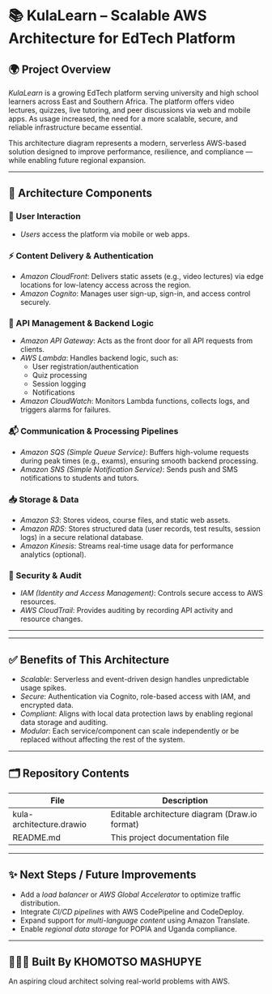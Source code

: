 # 📚 KulaLearn – Scalable AWS Architecture for EdTech Platform

## 🌍 Project Overview

*KulaLearn* is a growing EdTech platform serving university and high school learners across East and Southern Africa. The platform offers video lectures, quizzes, live tutoring, and peer discussions via web and mobile apps. As usage increased, the need for a more scalable, secure, and reliable infrastructure became essential.

This architecture diagram represents a modern, serverless AWS-based solution designed to improve performance, resilience, and compliance — while enabling future regional expansion.

---

## 🧩 Architecture Components

### 👤 User Interaction
- *Users* access the platform via mobile or web apps.

### ⚡ Content Delivery & Authentication
- *Amazon CloudFront*: Delivers static assets (e.g., video lectures) via edge locations for low-latency access across the region.
- *Amazon Cognito*: Manages user sign-up, sign-in, and access control securely.

### 🔀 API Management & Backend Logic
- *Amazon API Gateway*: Acts as the front door for all API requests from clients.
- *AWS Lambda*: Handles backend logic, such as:
  - User registration/authentication
  - Quiz processing
  - Session logging
  - Notifications
- *Amazon CloudWatch*: Monitors Lambda functions, collects logs, and triggers alarms for failures.

### 📬 Communication & Processing Pipelines
- *Amazon SQS (Simple Queue Service)*: Buffers high-volume requests during peak times (e.g., exams), ensuring smooth backend processing.
- *Amazon SNS (Simple Notification Service)*: Sends push and SMS notifications to students and tutors.

### 📥 Storage & Data
- *Amazon S3*: Stores videos, course files, and static web assets.
- *Amazon RDS*: Stores structured data (user records, test results, session logs) in a secure relational database.
- *Amazon Kinesis*: Streams real-time usage data for performance analytics (optional).

### 🔐 Security & Audit
- *IAM (Identity and Access Management)*: Controls secure access to AWS resources.
- *AWS CloudTrail*: Provides auditing by recording API activity and resource changes.

---



---

## ✅ Benefits of This Architecture
- *Scalable*: Serverless and event-driven design handles unpredictable usage spikes.
- *Secure*: Authentication via Cognito, role-based access with IAM, and encrypted data.
- *Compliant*: Aligns with local data protection laws by enabling regional data storage and auditing.
- *Modular*: Each service/component can scale independently or be replaced without affecting the rest of the system.

---

## 🗂 Repository Contents

| File | Description |
|------|-------------|
| kula-architecture.drawio | Editable architecture diagram (Draw.io format) |
| README.md                | This project documentation file |

---

## ✨ Next Steps / Future Improvements
- Add a *load balancer* or *AWS Global Accelerator* to optimize traffic distribution.
- Integrate *CI/CD pipelines* with AWS CodePipeline and CodeDeploy.
- Expand support for *multi-language content* using Amazon Translate.
- Enable *regional data storage* for POPIA and Uganda compliance.

---

## 🧑🏽‍💼 Built By KHOMOTSO MASHUPYE
An aspiring cloud architect solving real-world problems with AWS.


